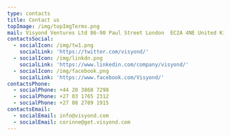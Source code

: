 ```yaml
---
type: contacts
title: Contact us
topImage: /img/topImgTerms.png
mail: Visyond Ventures Ltd 86-90 Paul Street London  EC2A 4NE United Kingdom
contactsSocial:
  - socialIcon: /img/tw1.png
    socialLink: 'https://twitter.com/visyond/'
  - socialIcon: /img/linkdn.png
    socialLink: 'https://www.linkedin.com/company/visyond/'
  - socialIcon: /img/facebook.png
    socialLink: 'https://www.facebook.com/Visyond/'
contactsPhone:
  - socialPhone: +44 20 3868 7298
  - socialPhone: +27 03 1765 2312
  - socialPhone: +27 08 2789 1915
contactsEmail:
  - socialEmail: info@visyond.com
  - socialEmail: corinne@get.visyond.com
---
```


